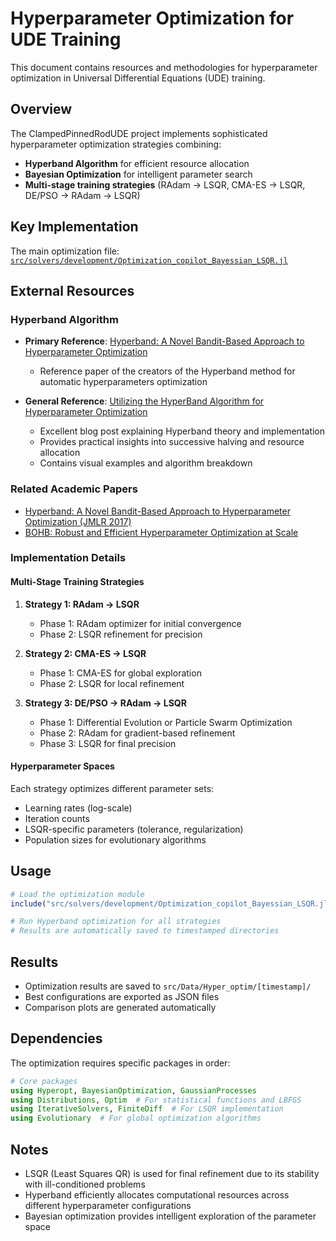 # Hyperparameter Optimization for UDE Training

This document contains resources and methodologies for hyperparameter optimization in Universal Differential Equations (UDE) training.

## Overview

The ClampedPinnedRodUDE project implements sophisticated hyperparameter optimization strategies combining:
- **Hyperband Algorithm** for efficient resource allocation
- **Bayesian Optimization** for intelligent parameter search
- **Multi-stage training strategies** (RAdam → LSQR, CMA-ES → LSQR, DE/PSO → RAdam → LSQR)

## Key Implementation

The main optimization file: [`src/solvers/development/Optimization_copilot_Bayessian_LSQR.jl`](../src/solvers/development/Optimization_copilot_Bayessian_LSQR.jl)

## External Resources

### Hyperband Algorithm
- **Primary Reference**: [Hyperband: A Novel Bandit-Based Approach to Hyperparameter Optimization](https://2020blogfor.github.io/posts/2020/04/hyperband/)
  - Reference paper of the creators of the Hyperband method for automatic hyperparameters optimization
  
- **General Reference**: [Utilizing the HyperBand Algorithm for Hyperparameter Optimization](https://2020blogfor.github.io/posts/2020/04/hyperband/)
  - Excellent blog post explaining Hyperband theory and implementation
  - Provides practical insights into successive halving and resource allocation
  - Contains visual examples and algorithm breakdown

### Related Academic Papers
- [Hyperband: A Novel Bandit-Based Approach to Hyperparameter Optimization (JMLR 2017)](https://jmlr.org/papers/v18/16-558.html)
- [BOHB: Robust and Efficient Hyperparameter Optimization at Scale](https://arxiv.org/abs/1807.01774)

### Implementation Details

#### Multi-Stage Training Strategies

1. **Strategy 1: RAdam → LSQR**
   - Phase 1: RAdam optimizer for initial convergence
   - Phase 2: LSQR refinement for precision

2. **Strategy 2: CMA-ES → LSQR**
   - Phase 1: CMA-ES for global exploration
   - Phase 2: LSQR for local refinement

3. **Strategy 3: DE/PSO → RAdam → LSQR**
   - Phase 1: Differential Evolution or Particle Swarm Optimization
   - Phase 2: RAdam for gradient-based refinement
   - Phase 3: LSQR for final precision

#### Hyperparameter Spaces

Each strategy optimizes different parameter sets:
- Learning rates (log-scale)
- Iteration counts
- LSQR-specific parameters (tolerance, regularization)
- Population sizes for evolutionary algorithms

## Usage

```julia
# Load the optimization module
include("src/solvers/development/Optimization_copilot_Bayessian_LSQR.jl")

# Run Hyperband optimization for all strategies
# Results are automatically saved to timestamped directories
```

## Results

- Optimization results are saved to `src/Data/Hyper_optim/[timestamp]/`
- Best configurations are exported as JSON files
- Comparison plots are generated automatically

## Dependencies

The optimization requires specific packages in order:
```julia
# Core packages
using Hyperopt, BayesianOptimization, GaussianProcesses
using Distributions, Optim  # For statistical functions and LBFGS
using IterativeSolvers, FiniteDiff  # For LSQR implementation
using Evolutionary  # For global optimization algorithms
```

## Notes

- LSQR (Least Squares QR) is used for final refinement due to its stability with ill-conditioned problems
- Hyperband efficiently allocates computational resources across different hyperparameter configurations
- Bayesian optimization provides intelligent exploration of the parameter space
